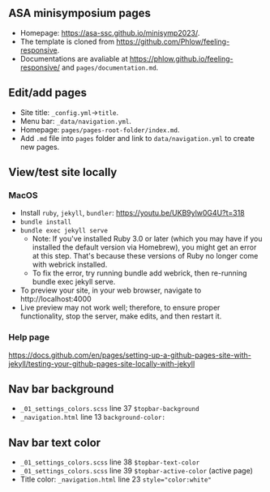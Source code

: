 ## ASA minisymposium pages

+ Homepage: https://asa-ssc.github.io/minisymp2023/.
+ The template is cloned from https://github.com/Phlow/feeling-responsive.
+ Documentations are avaliable at https://phlow.github.io/feeling-responsive/ 
  and `pages/documentation.md`.


## Edit/add pages

+ Site title: `_config.yml`->`title`.
+ Menu bar: `_data/navigation.yml`.
+ Homepage: `pages/pages-root-folder/index.md`.
+ Add `.md` file into `pages` folder and link to `data/navigation.yml` 
  to create new pages.

## View/test site locally

### MacOS

+ Install `ruby`, `jekyll`, `bundler`: https://youtu.be/UKB9ylw0G4U?t=318
+ `bundle install`
+ `bundle exec jekyll serve`
  - Note: If you've installed Ruby 3.0 or later (which you may have if
    you installed the default version via Homebrew), you might get an
    error at this step. That's because these versions of Ruby no
    longer come with webrick installed.
  - To fix the error, try running bundle add webrick, then re-running bundle exec jekyll serve.
+ To preview your site, in your web browser, navigate to http://localhost:4000
+ Live preview may not work well; therefore, to ensure proper
  functionality, stop the server, make edits, and then restart it.


### Help page

https://docs.github.com/en/pages/setting-up-a-github-pages-site-with-jekyll/testing-your-github-pages-site-locally-with-jekyll


## Nav bar background

+ `_01_settings_colors.scss` line 37 `$topbar-background`
+ `_navigation.html` line 13 `background-color:`


## Nav bar text color

+ `_01_settings_colors.scss` line 38 `$topbar-text-color`
+ `_01_settings_colors.scss` line 39 `$topbar-active-color` (active page)
+ Title color: `_navigation.html` line 23 `style="color:white"`